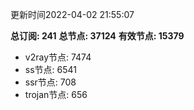 更新时间2022-04-02 21:55:07

**总订阅: 241**
**总节点: 37124**
**有效节点: 15379**
- v2ray节点: 7474
- ss节点: 6541
- ssr节点: 708
- trojan节点: 656
